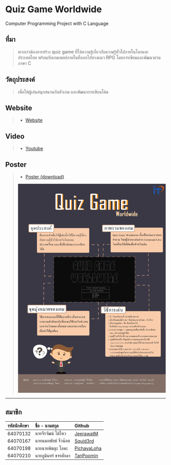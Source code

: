 # Quiz Game Worldwide
Computer Programming Project with C Language

## ที่มา
> พวกเราต้องการสร้าง quiz game ที่ให้ความรู้เกี่ยวกับความรู้ทั่วไปภายในโลกและประเทศไทย พร้อมกับเกมเพลย์ภายในที่ออกไปทางแนว RPG โดยการเขียนและพัฒนาผ่านภาษา C


## วัตถุประสงค์
> เพื่อให้ผู้เล่นสนุกสนานกับตัวเกม และพัฒนาการเขียนโค้ด


## Website
> * [Website]()


## Video
> * [Youtube](https://youtu.be/WeFng8cQxdQ)


## Poster
> * [Poster (download)](https://drive.google.com/u/1/uc?id=1t4YyNaY0fB7iYnSVVjrXCsk5jGsxqMG0&export=download)
> 
>  ![Poster (download)](poster/postercompro.jpg)

---
สมาชิก
---

| รหัสนักศึกษา | ชื่อ - นามสกุล | Github |
| :-------- | :-------- | :--------- |
|  64070132  |  นายจีรวัฒน์ ไม้ไหว  | [JeerawatM](https://github.com/JeerawatM)   |
|  64070167  |  นายนนทพัทธ์ จิ๋วน๊อต  | [Squid3rd](https://github.com/Squid3rd)  |
|  64070198  |  นายนายพิชญะ โลหะ  | [PichayaLoha](https://github.com/PichayaLoha)   |
|  64070210  |  นายภูมินทร์ ขจรศักดา | [TanPoomin](https://github.com/TanPoomin)  |